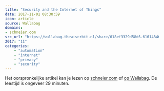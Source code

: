 ```yaml
---
title: "Security and the Internet of Things"
date: 2017-11-01 08:30:59
icon: article
source: Wallabag
domains:
- schneier.com
src_url: "https://wallabag.thewiserbit.nl/share/618ef3329d58d6.61614346"
2017: "11"
categories:
    - "automation"
    - "internet"
    - "privacy"
    - "security"
---
```

Het oorspronkelijke artikel kan je lezen op [schneier.com](https://www.schneier.com/blog/archives/2017/02/security_and_th.html) of [op Wallabag](https://wallabag.thewiserbit.nl/share/618ef3329d58d6.61614346). De leestijd is ongeveer 29 minuten.